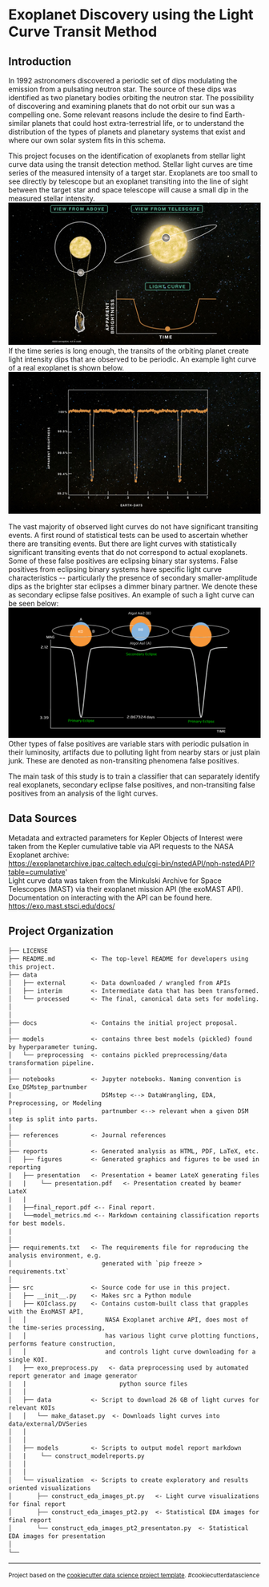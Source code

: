 Exoplanet Discovery using the Light Curve Transit Method
==============================

Introduction
------------
In 1992 astronomers discovered a periodic set of dips modulating the emission from a pulsating neutron star. The source of these dips was identified as two planetary bodies orbiting the neutron star. The possibility of discovering and examining planets that do not orbit our sun was a compelling one. Some relevant reasons include the desire to find Earth-similar planets that could host extra-terrestrial life, or to understand the distribution of the types of planets and planetary systems that exist and where our own solar system fits in this schema.

This project focuses on the identification of exoplanets from stellar light curve data using the transit detection method. Stellar light curves are time series of the measured intensity of a target star. Exoplanets are too small to see directly by telescope but an exoplanet transiting into the line of sight between the target star and space telescope will cause a small dip in the measured stellar intensity. 
![alt text](reports/figures/transit_illustration.jpg?v=4&s=200)
If the time series is long enough, the transits of the orbiting planet create light intensity dips that are observed to be periodic. An example light curve of a real exoplanet is shown below. 
![alt text](reports/figures/exo_multiple_transit.jpg?v=4&s=200)

The vast majority of observed light curves do not have significant transiting events. A first round of statistical tests can be used to ascertain whether there are transiting events. But there are light curves with statistically significant transiting events that do not correspond to actual exoplanets. Some of these false positives are eclipsing binary star systems. False positives from eclipsing binary systems have specific light curve characteristics -- particularly the presence of secondary smaller-amplitude dips as the brighter star eclipses a dimmer binary partner. We denote these as secondary eclipse false positives. An example of such a light curve can be seen below:
![alt text](reports/figures/algol-curve.png?v=4&s=200)
Other types of false positives are variable stars with periodic pulsation in their luminosity, artifacts due to polluting light from nearby stars or just plain junk. These are denoted as non-transiting phenomena false positives. <br>

The main task of this study is to train a classifier that can separately identify real exoplanets, secondary eclipse false positives, and non-transiting false positives from an analysis of the light curves. <br>

Data Sources 
------------
Metadata and extracted parameters for Kepler Objects of Interest were taken from the Kepler cumulative table via API requests to the NASA Exoplanet archive: <br>
https://exoplanetarchive.ipac.caltech.edu/cgi-bin/nstedAPI/nph-nstedAPI?table=cumulative' <br>
Light curve data was taken from the Minkulski Archive for Space Telescopes (MAST) via their exoplanet mission API (the exoMAST API). Documentation on interacting with the API can be found here. <br>
https://exo.mast.stsci.edu/docs/ <br>


Project Organization
------------

    ├── LICENSE
    ├── README.md          <- The top-level README for developers using this project.
    ├── data
    │   ├── external       <- Data downloaded / wrangled from APIs
    │   ├── interim        <- Intermediate data that has been transformed.
    │   └── processed      <- The final, canonical data sets for modeling.
    │   
    │
    ├── docs               <- Contains the initial project proposal.
    │
    ├── models             <- contains three best models (pickled) found by hyperparameter tuning.
    │   └── preprocessing  <- contains pickled preprocessing/data transformation pipeline.
    |
    ├── notebooks          <- Jupyter notebooks. Naming convention is Exo_DSMstep_partnumber
    |                         DSMstep <--> DataWrangling, EDA, Preprocessing, or Modeling
    |                         partnumber <--> relevant when a given DSM step is split into parts.
    │                         
    ├── references         <- Journal references
    │
    ├── reports            <- Generated analysis as HTML, PDF, LaTeX, etc.
    │   ├── figures        <- Generated graphics and figures to be used in reporting
    |   ├── presentation   <- Presentation + beamer LateX generating files
    |   |    └── presentation.pdf   <- Presentation created by beamer LateX
    |   |
    |   ├──final_report.pdf <-- Final report. 
    |   └──model_metrics.md <-- Markdown containing classification reports for best models. 
    |
    │
    ├── requirements.txt   <- The requirements file for reproducing the analysis environment, e.g.
    │                         generated with `pip freeze > requirements.txt`
    │
    ├── src                <- Source code for use in this project.
    │   ├── __init__.py    <- Makes src a Python module
    │   ├── KOIclass.py    <- Contains custom-built class that grapples with the ExoMAST API,
    │   │                      NASA Exoplanet archive API, does most of the time-series processing,
    │   │                      has various light curve plotting functions, performs feature construction,
    │   │                      and controls light curve downloading for a single KOI.
    |   ├── exo_preprocess.py   <- data preprocessing used by automated report generator and image generator
    |   |                          python source files
    │   │
    │   ├── data           <- Script to download 26 GB of light curves for relevant KOIs
    │   │   └── make_dataset.py  <- Downloads light curves into data/external/DVSeries
    │   │
    │   │
    │   ├── models         <- Scripts to output model report markdown
    │   |    └── construct_modelreports.py
    │   │   
    │   │
    │   └── visualization  <- Scripts to create exploratory and results oriented visualizations
    │       ├── construct_eda_images_pt.py   <- Light curve visualizations for final report
    │       ├── construct_eda_images_pt2.py  <- Statistical EDA images for final report
    │       └── construct_eda_images_pt2_presentaton.py  <- Statistical EDA images for presentation
    │
    └── 


--------

<p><small>Project based on the <a target="_blank" href="https://drivendata.github.io/cookiecutter-data-science/">cookiecutter data science project template</a>. #cookiecutterdatascience</small></p>
